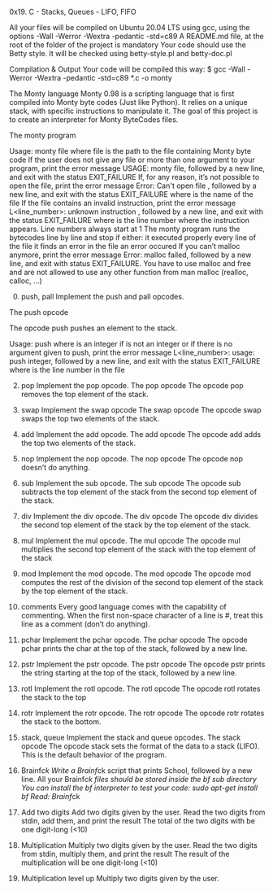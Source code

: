 0x19. C - Stacks, Queues - LIFO, FIFO

All your files will be compiled on Ubuntu 20.04 LTS using gcc, using the options -Wall -Werror -Wextra -pedantic -std=c89
A README.md file, at the root of the folder of the project is mandatory
Your code should use the Betty style. It will be checked using betty-style.pl and betty-doc.pl


Compilation & Output
Your code will be compiled this way:
$ gcc -Wall -Werror -Wextra -pedantic -std=c89 *.c -o monty

The Monty language
Monty 0.98 is a scripting language that is first compiled into Monty byte codes (Just like Python). 
It relies on a unique stack, with specific instructions to manipulate it. 
The goal of this project is to create an interpreter for Monty ByteCodes files.

The monty program

Usage: monty file
where file is the path to the file containing Monty byte code
If the user does not give any file or more than one argument to your program, print the error message USAGE: monty file, followed by a new line, and exit with the status EXIT_FAILURE
If, for any reason, it’s not possible to open the file, print the error message Error: Can't open file <file>, followed by a new line, and exit with the status EXIT_FAILURE
where <file> is the name of the file
If the file contains an invalid instruction, print the error message L<line_number>: unknown instruction <opcode>, followed by a new line, and exit with the status EXIT_FAILURE
where is the line number where the instruction appears.
Line numbers always start at 1
The monty program runs the bytecodes line by line and stop if either:
it executed properly every line of the file
it finds an error in the file
an error occured
If you can’t malloc anymore, print the error message Error: malloc failed, followed by a new line, and exit with status EXIT_FAILURE.
You have to use malloc and free and are not allowed to use any other function from man malloc (realloc, calloc, …)


0. push, pall
Implement the push and pall opcodes.

The push opcode

The opcode push pushes an element to the stack.

Usage: push <int>
where <int> is an integer
if <int> is not an integer or if there is no argument given to push, print the error message L<line_number>: usage: push integer, followed by a new line, and exit with the status EXIT_FAILURE
where is the line number in the file

2. pop
Implement the pop opcode.
The pop opcode
The opcode pop removes the top element of the stack.


3. swap
Implement the swap opcode
The swap opcode
The opcode swap swaps the top two elements of the stack.


4. add
Implement the add opcode.
The add opcode
The opcode add adds the top two elements of the stack.


5. nop
Implement the nop opcode.
The nop opcode
The opcode nop doesn’t do anything.

6. sub
Implement the sub opcode.
The sub opcode
The opcode sub subtracts the top element of the stack from the second top element of the stack.

7. div
Implement the div opcode.
The div opcode
The opcode div divides the second top element of the stack by the top element of the stack.

8. mul
Implement the mul opcode.
The mul opcode
The opcode mul multiplies the second top element of the stack with the top element of the stack

9. mod
Implement the mod opcode.
The mod opcode
The opcode mod computes the rest of the division of the second top element of the stack by the top element of the stack.

10. comments
Every good language comes with the capability of commenting. When the first non-space character of a line is #, 
treat this line as a comment (don’t do anything).

11. pchar
Implement the pchar opcode.
The pchar opcode
The opcode pchar prints the char at the top of the stack, followed by a new line.

12. pstr
Implement the pstr opcode.
The pstr opcode
The opcode pstr prints the string starting at the top of the stack, followed by a new line.

13. rotl
Implement the rotl opcode.
The rotl opcode
The opcode rotl rotates the stack to the top

14. rotr
Implement the rotr opcode.
The rotr opcode
The opcode rotr rotates the stack to the bottom.

15. stack, queue
Implement the stack and queue opcodes.
The stack opcode
The opcode stack sets the format of the data to a stack (LIFO). This is the default behavior of the program.

16. Brainf*ck
Write a Brainf*ck script that prints School, followed by a new line.
All your Brainf*ck files should be stored inside the bf sub directory
You can install the bf interpreter to test your code: sudo apt-get install bf
Read: Brainf*ck

17. Add two digits
Add two digits given by the user.
Read the two digits from stdin, add them, and print the result
The total of the two digits with be one digit-long (<10)


18. Multiplication
Multiply two digits given by the user.
Read the two digits from stdin, multiply them, and print the result
The result of the multiplication will be one digit-long (<10)


19. Multiplication level up
Multiply two digits given by the user.

